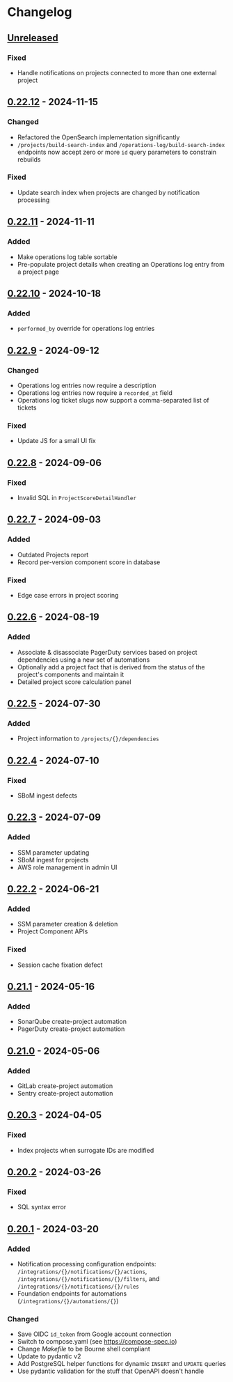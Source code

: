 # Changelog

## [Unreleased]
### Fixed
- Handle notifications on projects connected to more than one external project

## [0.22.12] - 2024-11-15
### Changed
- Refactored the OpenSearch implementation significantly
- `/projects/build-search-index` and `/operations-log/build-search-index` endpoints now accept zero or more `id` query parameters to constrain rebuilds

### Fixed
- Update search index when projects are changed by notification processing

## [0.22.11] - 2024-11-11
### Added
- Make operations log table sortable
- Pre-populate project details when creating an Operations log entry from a project page

## [0.22.10] - 2024-10-18
### Added
- `performed_by` override for operations log entries

## [0.22.9] - 2024-09-12
### Changed
- Operations log entries now require a description
- Operations log entries now require a `recorded_at` field
- Operations log ticket slugs now support a comma-separated list of tickets

### Fixed
- Update JS for a small UI fix

## [0.22.8] - 2024-09-06
### Fixed
- Invalid SQL in `ProjectScoreDetailHandler`

## [0.22.7] - 2024-09-03
### Added
- Outdated Projects report
- Record per-version component score in database

### Fixed
- Edge case errors in project scoring

## [0.22.6] - 2024-08-19
### Added
- Associate & disassociate PagerDuty services based on project dependencies
using a new set of automations
- Optionally add a project fact that is derived from the status of the project's
components and maintain it
- Detailed project score calculation panel

## [0.22.5] - 2024-07-30
### Added
- Project information to `/projects/{}/dependencies`

## [0.22.4] - 2024-07-10
### Fixed
- SBoM ingest defects

## [0.22.3] - 2024-07-09
### Added
- SSM parameter updating
- SBoM ingest for projects
- AWS role management in admin UI

## [0.22.2] - 2024-06-21
### Added
- SSM parameter creation & deletion
- Project Component APIs

### Fixed
- Session cache fixation defect

## [0.21.1] - 2024-05-16
### Added
- SonarQube create-project automation
- PagerDuty create-project automation

## [0.21.0] - 2024-05-06
### Added
- GitLab create-project automation
- Sentry create-project automation

## [0.20.3] - 2024-04-05
### Fixed
- Index projects when surrogate IDs are modified

## [0.20.2] - 2024-03-26
### Fixed
- SQL syntax error

## [0.20.1] - 2024-03-20
### Added
- Notification processing configuration endpoints: `/integrations/{}/notifications/{}/actions`,
`/integrations/{}/notifications/{}/filters`, and `/integrations/{}/notifications/{}/rules`
- Foundation endpoints for automations (`/integrations/{}/automations/{}`)

### Changed
- Save OIDC `id_token` from Google account connection
- Switch to compose.yaml (see https://compose-spec.io)
- Change _Makefile_ to be Bourne shell compliant
- Update to pydantic v2
- Add PostgreSQL helper functions for dynamic `INSERT` and `UPDATE` queries
- Use pydantic validation for the stuff that OpenAPI doesn't handle

[Unreleased]: https://github.com/AWeber-Imbi/imbi-api/compare/0.22.12...HEAD
[0.22.12]: https://github.com/AWeber-Imbi/imbi-api/compare/0.22.11...0.22.12
[0.22.11]: https://github.com/AWeber-Imbi/imbi-api/compare/0.22.10...0.22.11
[0.22.10]: https://github.com/AWeber-Imbi/imbi-api/compare/0.22.9...0.22.10
[0.22.9]: https://github.com/AWeber-Imbi/imbi-api/compare/0.22.8...0.22.9
[0.22.8]: https://github.com/AWeber-Imbi/imbi-api/compare/0.22.7...0.22.8
[0.22.7]: https://github.com/AWeber-Imbi/imbi-api/compare/0.22.6...0.22.7
[0.22.6]: https://github.com/AWeber-Imbi/imbi-api/compare/0.22.5...0.22.6
[0.22.5]: https://github.com/AWeber-Imbi/imbi-api/compare/0.22.4...0.22.5
[0.22.4]: https://github.com/AWeber-Imbi/imbi-api/compare/0.22.3...0.22.4
[0.22.3]: https://github.com/AWeber-Imbi/imbi-api/compare/0.22.2...0.22.3
[0.22.2]: https://github.com/AWeber-Imbi/imbi-api/compare/0.21.1...0.22.2
[0.21.1]: https://github.com/AWeber-Imbi/imbi-api/compare/0.21.0...0.21.1
[0.21.0]: https://github.com/AWeber-Imbi/imbi-api/compare/0.20.3...0.21.0
[0.20.3]: https://github.com/AWeber-Imbi/imbi-api/compare/0.20.2...0.20.3
[0.20.2]: https://github.com/AWeber-Imbi/imbi-api/compare/0.20.1...0.20.2
[0.20.1]: https://github.com/AWeber-Imbi/imbi-api/tags/0.20.1
